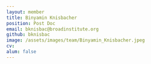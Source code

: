 ```yaml
---
layout: member
title: Binyamin Knisbacher
position: Post Doc
email: bknisbac@broadinstitute.org
github: bknisbac
image: /assets/images/team/Binyamin_Knisbacher.jpeg
cv:
alum: false
---
```


